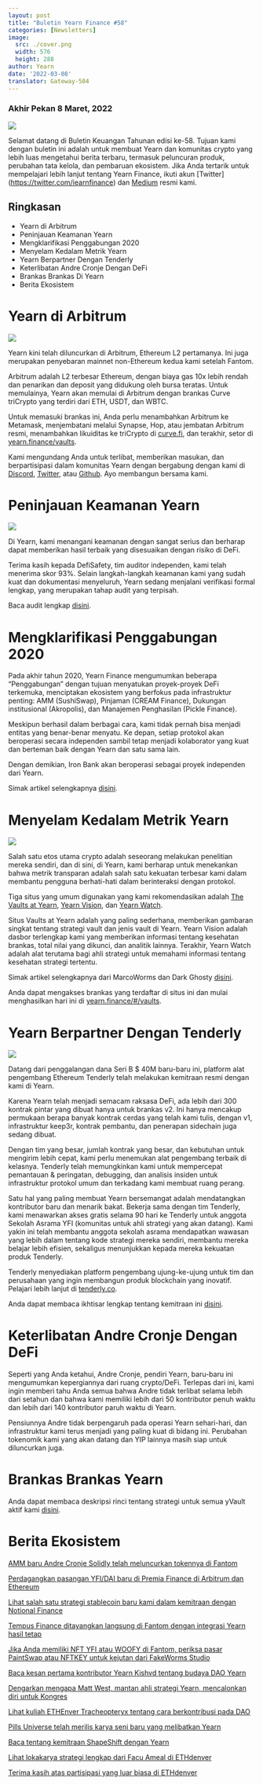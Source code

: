 ```yaml
---
layout: post
title: "Buletin Yearn Finance #58"
categories: [Newsletters]
image:
  src: ./cover.png
  width: 576
  height: 288
author: Yearn
date: '2022-03-08'
translator: Gateway-504
---
```


### Akhir Pekan 8 Maret, 2022

![](./image1.png?w=1456&h=733)

Selamat datang di Buletin Keuangan Tahunan edisi ke-58. Tujuan kami dengan buletin ini adalah untuk membuat Yearn dan komunitas crypto yang lebih luas mengetahui berita terbaru, termasuk peluncuran produk, perubahan tata kelola, dan pembaruan ekosistem. Jika Anda tertarik untuk mempelajari lebih lanjut tentang Yearn Finance, ikuti akun [Twitter] (https://twitter.com/iearnfinance) dan [Medium](https://medium.com/iearn) resmi kami.

## Ringkasan

- Yearn di Arbitrum
- Peninjauan Keamanan Yearn
- Mengklarifikasi Penggabungan 2020
- Menyelam Kedalam Metrik Yearn
- Yearn Berpartner Dengan Tenderly
- Keterlibatan Andre Cronje Dengan DeFi
- Brankas Brankas Di Yearn 
- Berita Ekosistem

# Yearn di Arbitrum

![](./image2.jpg?w=1000&h=1000)

Yearn kini telah diluncurkan di Arbitrum, Ethereum L2 pertamanya. Ini juga merupakan penyebaran mainnet non-Ethereum kedua kami setelah Fantom.

Arbitrum adalah L2 terbesar Ethereum, dengan biaya gas 10x lebih rendah dan penarikan dan deposit yang didukung oleh bursa teratas. Untuk memulainya, Yearn akan memulai di Arbitrum dengan brankas Curve triCrypto yang terdiri dari ETH, USDT, dan WBTC.

Untuk memasuki brankas ini, Anda perlu menambahkan Arbitrum ke Metamask, menjembatani melalui Synapse, Hop, atau jembatan Arbitrum resmi, menambahkan likuiditas ke triCrypto di [curve.fi](https://arbitrum.curve.fi/), dan terakhir, setor di [yearn.finance/vaults](http://yearn.finance/vaults).

Kami mengundang Anda untuk terlibat, memberikan masukan, dan berpartisipasi dalam komunitas Yearn dengan bergabung dengan kami di [Discord](https://discord.gg/8rF374XkXy), [Twitter](http://twitter.com/iearnfinance), atau [Github](http://github.com/yearn). Ayo membangun bersama kami.

# Peninjauan Keamanan Yearn

![](./image3.jpg?w=1000&h=563)

Di Yearn, kami menangani keamanan dengan sangat serius dan berharap dapat memberikan hasil terbaik yang disesuaikan dengan risiko di DeFi.

Terima kasih kepada DefiSafety, tim auditor independen, kami telah menerima skor 93%. Selain langkah-langkah keamanan kami yang sudah kuat dan dokumentasi menyeluruh, Yearn sedang menjalani verifikasi formal lengkap, yang merupakan tahap audit yang terpisah.

Baca audit lengkap [disini](https://www.defisafety.com/pqrs/354).

# Mengklarifikasi Penggabungan 2020

Pada akhir tahun 2020, Yearn Finance mengumumkan beberapa “Penggabungan” dengan tujuan menyatukan proyek-proyek DeFi terkemuka, menciptakan ekosistem yang berfokus pada infrastruktur penting: AMM (SushiSwap), Pinjaman (CREAM Finance), Dukungan institusional (Akropolis), dan Manajemen Penghasilan (Pickle Finance).

Meskipun berhasil dalam berbagai cara, kami tidak pernah bisa menjadi entitas yang benar-benar menyatu. Ke depan, setiap protokol akan beroperasi secara independen sambil tetap menjadi kolaborator yang kuat dan berteman baik dengan Yearn dan satu sama lain.

Dengan demikian, Iron Bank akan beroperasi sebagai proyek independen dari Yearn.

Simak artikel selengkapnya [disini](https://medium.com/iearn/clarifying-2020-mergers-an-independent-iron-bank-a6f8f3f4c25e).

# Menyelam Kedalam Metrik Yearn

![](./image4.png?w=1400&h=625)

Salah satu etos utama crypto adalah seseorang melakukan penelitian mereka sendiri, dan di sini, di Yearn, kami berharap untuk menekankan bahwa metrik transparan adalah salah satu kekuatan terbesar kami dalam membantu pengguna berhati-hati dalam berinteraksi dengan protokol.

Tiga situs yang umum digunakan yang kami rekomendasikan adalah [The Vaults at Yearn](https://vaults.yearn.finance/), [Yearn Vision](https://yearn.vision/), dan [Yearn Watch](https://yearn.watch/).

Situs Vaults at Yearn adalah yang paling sederhana, memberikan gambaran singkat tentang strategi vault dan jenis vault di Yearn. Yearn Vision adalah dasbor terlengkap kami yang memberikan informasi tentang kesehatan brankas, total nilai yang dikunci, dan analitik lainnya. Terakhir, Yearn Watch adalah alat terutama bagi ahli strategi untuk memahami informasi tentang kesehatan strategi tertentu.

Simak artikel selengkapnya dari MarcoWorms dan Dark Ghosty [disini](https://medium.com/iearn/diving-into-yearn-metrics-8c3fb0520927).

Anda dapat mengakses brankas yang terdaftar di situs ini dan mulai menghasilkan hari ini di [yearn.finance/#/vaults](https://yearn.finance/#/vaults).

# Yearn Berpartner Dengan Tenderly

![](./image5.png?w=1400&h=670)

Datang dari penggalangan dana Seri B $ 40M baru-baru ini, platform alat pengembang Ethereum Tenderly telah melakukan kemitraan resmi dengan kami di Yearn.

Karena Yearn telah menjadi semacam raksasa DeFi, ada lebih dari 300 kontrak pintar yang dibuat hanya untuk brankas v2. Ini hanya mencakup permukaan berapa banyak kontrak cerdas yang telah kami tulis, dengan v1, infrastruktur keep3r, kontrak pembantu, dan penerapan sidechain juga sedang dibuat.

Dengan tim yang besar, jumlah kontrak yang besar, dan kebutuhan untuk mengirim lebih cepat, kami perlu menemukan alat pengembang terbaik di kelasnya. Tenderly telah memungkinkan kami untuk mempercepat pemantauan & peringatan, debugging, dan analisis insiden untuk infrastruktur protokol umum dan terkadang kami membuat ruang perang.

Satu hal yang paling membuat Yearn bersemangat adalah mendatangkan kontributor baru dan menarik bakat. Bekerja sama dengan tim Tenderly, kami menawarkan akses gratis selama 90 hari ke Tenderly untuk anggota Sekolah Asrama YFI (komunitas untuk ahli strategi yang akan datang). Kami yakin ini telah membantu anggota sekolah asrama mendapatkan wawasan yang lebih dalam tentang kode strategi mereka sendiri, membantu mereka belajar lebih efisien, sekaligus menunjukkan kepada mereka kekuatan produk Tenderly.

Tenderly menyediakan platform pengembang ujung-ke-ujung untuk tim dan perusahaan yang ingin membangun produk blockchain yang inovatif. Pelajari lebih lanjut di [tenderly.co](https://tenderly.co/).

Anda dapat membaca ikhtisar lengkap tentang kemitraan ini [disini](https://medium.com/iearn/yearn-finance-partners-with-tenderly-to-supercharge-development-debugging-incident-analysis-6489260298a5).

# Keterlibatan Andre Cronje Dengan DeFi

Seperti yang Anda ketahui, Andre Cronje, pendiri Yearn, baru-baru ini mengumumkan kepergiannya dari ruang crypto/DeFi. Terlepas dari ini, kami ingin memberi tahu Anda semua bahwa Andre tidak terlibat selama lebih dari setahun dan bahwa kami memiliki lebih dari 50 kontributor penuh waktu dan lebih dari 140 kontributor paruh waktu di Yearn.

Pensiunnya Andre tidak berpengaruh pada operasi Yearn sehari-hari, dan infrastruktur kami terus menjadi yang paling kuat di bidang ini. Perubahan tokenomik kami yang akan datang dan YIP lainnya masih siap untuk diluncurkan juga.

# Brankas Brankas Yearn 

Anda dapat membaca deskripsi rinci tentang strategi untuk semua yVault aktif kami [disini](https://medium.com/yearn-state-of-the-vaults/the-vaults-at-yearn-9237905ffed3).


# Berita Ekosistem

[AMM baru Andre Cronje Solidly telah meluncurkan tokennya di Fantom](https://solidly.exchange/)

[Perdagangkan pasangan YFI/DAI baru di Premia Finance di Arbitrum dan Ethereum](https://twitter.com/PremiaFinance/status/1497313221123837959)

[Lihat salah satu strategi stablecoin baru kami dalam kemitraan dengan Notional Finance](https://twitter.com/teddywoodward/status/1497229571799801865)

[Tempus Finance ditayangkan langsung di Fantom dengan integrasi Yearn hasil tetap](https://twitter.com/TempusFinance/status/1495747382285377538)

[Jika Anda memiliki NFT YFI atau WOOFY di Fantom, periksa pasar PaintSwap atau NFTKEY untuk kejutan dari FakeWorms Studio](https://twitter.com/MarcoWorms/status/1497601119220076544)

[Baca kesan pertama kontributor Yearn Kishvd tentang budaya DAO Yearn](https://kishvd.medium.com/my-first-impressions-of-being-a-contributor-at-yearn-e154743b9cd5)

[Dengarkan mengapa Matt West, mantan ahli strategi Yearn, mencalonkan diri untuk Kongres](https://twitter.com/DeFi_Dad/status/1496568281070776321?s=20&t=FA6P4ib_P1NZz_lmoXxvSw)

[Lihat kuliah ETHEnver Tracheopteryx tentang cara berkontribusi pada DAO](https://youtu.be/anDAtWrhDnE)

[Pills Universe telah merilis karya seni baru yang melibatkan Yearn](https://twitter.com/pillsuniverse/status/1494343761022918658)

[Baca tentang kemitraan ShapeShift dengan Yearn](https://medium.com/@ShapeShift.com/what-is-yearn-shapeshifts-partnership-with-yearn-finance-a94985af1b09)

[Lihat lokakarya strategi lengkap dari Facu Ameal di ETHdenver](https://www.youtube.com/watch?v=6og7NV7lzUk&feature=youtu.be)

[Terima kasih atas partisipasi yang luar biasa di ETHdenver](https://twitter.com/iearnfinance/status/1496568330546782208?s=20&t=FA6P4ib_P1NZz_lmoXxvSw)
